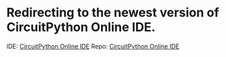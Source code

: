 # Redirecting to the newest version of CircuitPython Online IDE.

IDE: [CircuitPython Online IDE](https://urfdvw.github.io/circuitpython-online-ide-2/)
Repo: [CircuitPython Online IDE](https://github.com/urfdvw/circuitpython-online-ide-2)
